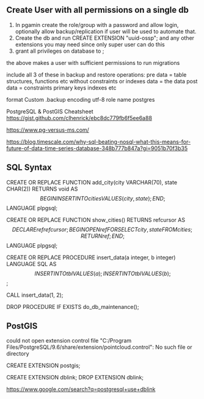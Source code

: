 
## Create User with all permissions on a single db 
1. In pgamin create the role/group with a password and allow login, optionally allow backup/replication if user will be used to automate that.
2. Create the db and run CREATE EXTENSION "uuid-ossp"; and any other extensions you may need since only super user can do this 
3. grant all privileges on database <dbname> to <username> ;

the above makes a user with sufficient permissions to run migrations


include all 3 of these in backup and restore operations:
pre data = table structures, functions etc without constraints or indexes
data = the data
post data = constraints primary keys indexes etc

format Custom  .backup
encoding utf-8
role name postgres


PostgreSQL & PostGIS Cheatsheet
https://gist.github.com/clhenrick/ebc8dc779fb6f5ee6a88


https://www.pg-versus-ms.com/

https://blog.timescale.com/why-sql-beating-nosql-what-this-means-for-future-of-data-time-series-database-348b777b847a?gi=9051b70f3b35

## SQL Syntax

CREATE OR REPLACE FUNCTION add_city(city VARCHAR(70), state CHAR(2)) 
RETURNS void AS $$
BEGIN
  INSERT INTO cities VALUES (city, state);
END;
$$ LANGUAGE plpgsql;

CREATE OR REPLACE FUNCTION show_cities() RETURNS refcursor AS $$
DECLARE
  ref refcursor;
BEGIN
  OPEN ref FOR SELECT city, state FROM cities;
  RETURN ref;
END;
$$ LANGUAGE plpgsql;


CREATE OR REPLACE PROCEDURE insert_data(a integer, b integer)
LANGUAGE SQL
AS $$
INSERT INTO tbl VALUES (a);
INSERT INTO tbl VALUES (b);
$$;

CALL insert_data(1, 2);

DROP PROCEDURE IF EXISTS do_db_maintenance();


## PostGIS

could not open extension control file "C:/Program Files/PostgreSQL/9.6/share/extension/pointcloud.control": No such file or directory

CREATE EXTENSION postgis;

CREATE EXTENSION dblink;
DROP EXTENSION dblink;

https://www.google.com/search?q=postgresql+use+dblink
